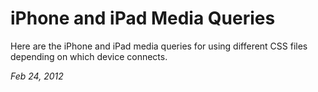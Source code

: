 # iPhone and iPad Media Queries

Here are the iPhone and iPad media queries for using different CSS files depending on which device connects.

<div style="font-size:10px;">
<script src="https://gist.github.com/1622270.js"> </script>
</div>

*Feb 24, 2012*